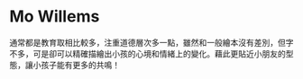 # Mo Willems

通常都是教育取相比較多，注重道德層次多一點，雖然和一般繪本沒有差別，但字不多，可是卻可以精確描繪出小孩的心境和情緒上的變化。藉此更貼近小朋友的型態，讓小孩子能有更多的共鳴！